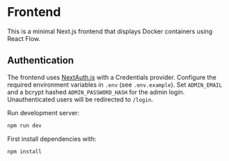 # Frontend

This is a minimal Next.js frontend that displays Docker containers using React Flow.

## Authentication

The frontend uses [NextAuth.js](https://next-auth.js.org) with a Credentials provider.
Configure the required environment variables in `.env` (see `.env.example`).
Set `ADMIN_EMAIL` and a bcrypt hashed `ADMIN_PASSWORD_HASH` for the admin login.
Unauthenticated users will be redirected to `/login`.

Run development server:

```bash
npm run dev
```

First install dependencies with:

```bash
npm install
```
